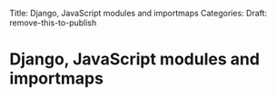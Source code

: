 Title: Django, JavaScript modules and importmaps
Categories:
Draft: remove-this-to-publish

# Django, JavaScript modules and importmaps
